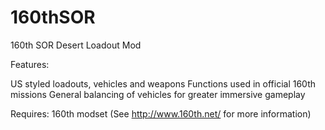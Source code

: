 # 160thSOR
160th SOR Desert Loadout Mod

Features:

US styled loadouts, vehicles and weapons
Functions used in official 160th missions
General balancing of vehicles for greater immersive gameplay

Requires:
160th modset (See http://www.160th.net/ for more information)
